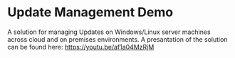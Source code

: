 # Update Management Demo
A solution for managing Updates on Windows/Linux server machines across cloud and on premises environments.
A presantation of the solution can be found here: https://youtu.be/af1a04MzRjM
